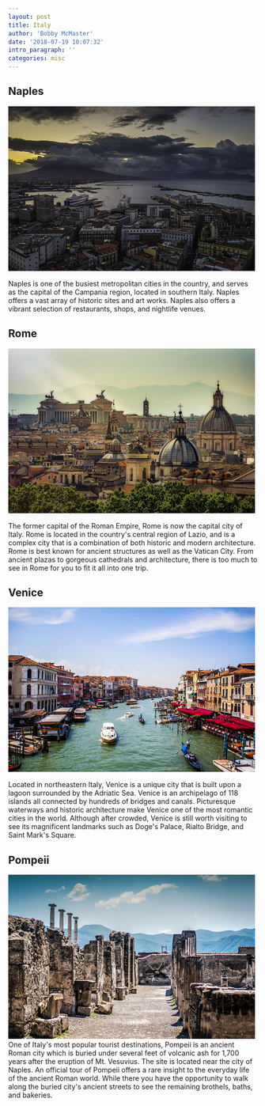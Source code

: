 ```yaml
---
layout: post
title: Italy
author: 'Bobby McMaster'
date: '2018-07-19 10:07:32'
intro_paragraph: ''
categories: misc
---
```

## Naples
![Naples](/assets/Naples.jpg)

Naples is one of the busiest metropolitan cities in the country, and serves as the capital of the Campania region, located in southern Italy. Naples offers a vast array of historic sites and art works. Naples also offers a vibrant selection of restaurants, shops, and nightlife venues.

## Rome
![Rome](/assets/Rome.jpg)

The former capital of the Roman Empire, Rome is now the capital city of Italy. Rome is located in the country's central region of Lazio, and is a complex city that is a combination of both historic and modern architecture. Rome is best known for ancient structures as well as the Vatican City. From ancient plazas to gorgeous cathedrals and architecture, there is too much to see in Rome for you to fit it all into one trip.

## Venice
![Venice](/assets/Venice.jpg)

Located in northeastern Italy, Venice is a unique city that is built upon a lagoon surrounded by the Adriatic Sea. Venice is an archipelago of 118 islands all connected by hundreds of bridges and canals. Picturesque waterways and historic architecture make Venice one of the most romantic cities in the world. Although after crowded, Venice is still worth visiting to see its magnificent landmarks such as Doge's Palace, Rialto Bridge, and Saint Mark's Square.

## Pompeii
![Pompeii](/assets/Pompeii.jpg)
One of Italy's most popular tourist destinations, Pompeii is an ancient Roman city which is buried under several feet of volcanic ash for 1,700 years after the eruption of Mt. Vesuvius. The site is located near the city of Naples. An official tour of Pompeii offers a rare insight to the everyday life of the ancient Roman world. While there you have the opportunity to walk along the buried city's ancient streets to see the remaining brothels, baths, and bakeries.
